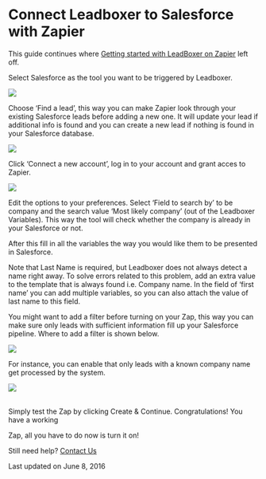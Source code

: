 # Connect Leadboxer to Salesforce with Zapier

This guide continues where [Getting started with LeadBoxer on Zapier](./) left off.

Select Salesforce as the tool you want to be triggered by Leadboxer.

![](https://lh5.googleusercontent.com/PuS7JEQ7XPt9Tiq_A7Mh1jS6YRIZAhCBQILavuFzk9ilcaWCaJcOAI65pq700Bzi8ikjDyzYuJFn57Te38IkW-YV9cx9EZ_1sBLBguwXpKHL5Qa1-hEqH-Ubo94VriCCFvgzSUvQ)

Choose ‘Find a lead’, this way you can make Zapier look through your existing Salesforce leads before adding a new one. It will update your lead if additional info is found and you can create a new lead if nothing is found in your Salesforce database.

![](https://lh6.googleusercontent.com/_j6kQWMQ26ViLVnVxlTPWgY3uJdTt5d77GSiT4jWWAko2QxQ0cDzR_vSU85dt0SJxC_9GOObG14rU5zCuUnZJvxwnuGiEWNk2oUqgKt8pzHD8Q97xyVpx7FOmNhPZFQkfhM39B04)

Click ‘Connect a new account’, log in to your account and grant acces to Zapier. &#x20;

![](https://lh5.googleusercontent.com/oRIhQbJ992Idh3hkCIAfc--1zpwaBm5v_aYe2aaOATouZzv4Vfmjdet_PJiD-QThl_RIyiDG__gjPpkJk29ftk26byaOEoEyDgPG1EH4IS6gbDlTTLJw8MXe_ye4hrFWGRnuncEH)

Edit the options to your preferences. Select ‘Field to search by’ to be company and the search value ‘Most likely company’ (out of the Leadboxer Variables). This way the tool will check whether the company is already in your Salesforce or not.

After this fill in all the variables the way you would like them to be presented in Salesforce.

Note that Last Name is required, but Leadboxer does not always detect a name right away. To solve errors related to this problem, add an extra value to the template that is always found i.e. Company name. In the field of ‘first name’ you can add multiple variables, so you can also attach the value of last name to this field.

You might want to add a filter before turning on your Zap, this way you can make sure only leads with sufficient information fill up your Salesforce pipeline. Where to add a filter is shown below.&#x20;

![](https://lh4.googleusercontent.com/0KCywBdDQe7B3Bn-NtMCP2K0xQqeCi746AbRhpIm4XLY05uYu7JtLic2tbqSJebZGeCwJvZBhEpEIabaWQnLRuX3opFMOZDF2bX82Ur-R2yq7bzS1DZl-Pts7RmN-KU5Y7rlXIEI)

For instance, you can enable that only leads with a known company name get processed by the system.&#x20;

![](https://d33v4339jhl8k0.cloudfront.net/docs/assets/565e1cb7c697915b26a5c214/images/5758379fc697917dce6a6aac/file-uGtddfjwUt.png)

\
Simply test the Zap by clicking Create & Continue. Congratulations! You have a working

Zap, all you have to do now is turn it on!

Still need help? [Contact Us](broken-reference)

Last updated on June 8, 2016
